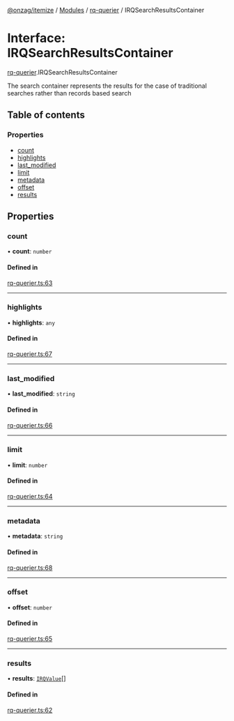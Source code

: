 [@onzag/itemize](../README.md) / [Modules](../modules.md) / [rq-querier](../modules/rq_querier.md) / IRQSearchResultsContainer

# Interface: IRQSearchResultsContainer

[rq-querier](../modules/rq_querier.md).IRQSearchResultsContainer

The search container represents the results for the case
of traditional searches rather than records based search

## Table of contents

### Properties

- [count](rq_querier.IRQSearchResultsContainer.md#count)
- [highlights](rq_querier.IRQSearchResultsContainer.md#highlights)
- [last\_modified](rq_querier.IRQSearchResultsContainer.md#last_modified)
- [limit](rq_querier.IRQSearchResultsContainer.md#limit)
- [metadata](rq_querier.IRQSearchResultsContainer.md#metadata)
- [offset](rq_querier.IRQSearchResultsContainer.md#offset)
- [results](rq_querier.IRQSearchResultsContainer.md#results)

## Properties

### count

• **count**: `number`

#### Defined in

[rq-querier.ts:63](https://github.com/onzag/itemize/blob/73e0c39e/rq-querier.ts#L63)

___

### highlights

• **highlights**: `any`

#### Defined in

[rq-querier.ts:67](https://github.com/onzag/itemize/blob/73e0c39e/rq-querier.ts#L67)

___

### last\_modified

• **last\_modified**: `string`

#### Defined in

[rq-querier.ts:66](https://github.com/onzag/itemize/blob/73e0c39e/rq-querier.ts#L66)

___

### limit

• **limit**: `number`

#### Defined in

[rq-querier.ts:64](https://github.com/onzag/itemize/blob/73e0c39e/rq-querier.ts#L64)

___

### metadata

• **metadata**: `string`

#### Defined in

[rq-querier.ts:68](https://github.com/onzag/itemize/blob/73e0c39e/rq-querier.ts#L68)

___

### offset

• **offset**: `number`

#### Defined in

[rq-querier.ts:65](https://github.com/onzag/itemize/blob/73e0c39e/rq-querier.ts#L65)

___

### results

• **results**: [`IRQValue`](rq_querier.IRQValue.md)[]

#### Defined in

[rq-querier.ts:62](https://github.com/onzag/itemize/blob/73e0c39e/rq-querier.ts#L62)
